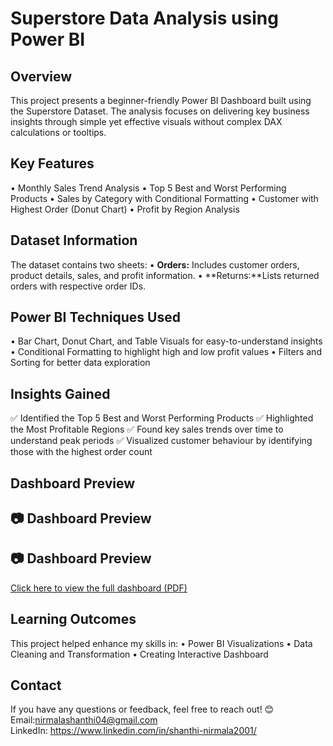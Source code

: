 # Superstore Data Analysis using Power BI

##  Overview
This project presents a beginner-friendly Power BI Dashboard built using the Superstore Dataset. The analysis focuses on delivering key business insights through simple yet effective visuals without complex DAX calculations or tooltips.

##  Key Features
•	Monthly Sales Trend Analysis
•	Top 5 Best and Worst Performing Products
•	Sales by Category with Conditional Formatting
•	Customer with Highest Order (Donut Chart)
•	Profit by Region Analysis


##  Dataset Information
The dataset contains two sheets:
•	**Orders:** Includes customer orders, product details, sales, and profit information.
•	**Returns:**Lists returned orders with respective order IDs.

##  Power BI Techniques Used
•	Bar Chart, Donut Chart, and Table Visuals for easy-to-understand insights
•	Conditional Formatting to highlight high and low profit values
•	Filters and Sorting for better data exploration

##  Insights Gained
✅ Identified the Top 5 Best and Worst Performing Products
 ✅ Highlighted the Most Profitable Regions 
✅ Found key sales trends over time to understand peak periods 
✅ Visualized customer behaviour by identifying those with the highest order count

## Dashboard Preview
 ## 📷 Dashboard Preview
## 📷 Dashboard Preview
[ Click here to view the full dashboard (PDF)](https://github.com/Shanthi777827/Superstore-Data-Analysis/raw/main/Superstore%20Data%20Analysis.pdf)


## Learning Outcomes
This project helped enhance my skills in:
•	Power BI Visualizations
•	Data Cleaning and Transformation
•	Creating Interactive Dashboard

## Contact
If you have any questions or feedback, feel free to reach out! 😊
Email:nirmalashanthi04@gmail.com  
LinkedIn: https://www.linkedin.com/in/shanthi-nirmala2001/


